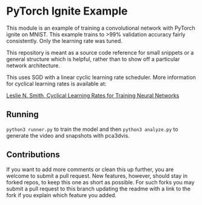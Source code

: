 # PyTorch Ignite Example

This module is an example of training a convolutional network with PyTorch
ignite on MNIST. This example trains to >99% validation accuracy fairly
consistently. Only the learning rate was tuned.

This repository is meant as a source code reference for small snippets or a
general structure which is helpful, rather than to show off a particular
network architecture.

This uses SGD with a linear cyclic learning rate scheduler. More information
for cyclical learning rates is available at:

[Leslie N. Smith, Cyclical Learning Rates for Training Neural Networks](https://ieeexplore.ieee.org/stamp/stamp.jsp?tp=&arnumber=7926641)

## Running

`python3 runner.py` to train the model and then `python3 analyze.py` to
generate the video and snapshots with pca3dvis.

## Contributions

If you want to add more comments or clean this up further, you are welcome to
submit a pull request. New features, however, should stay in forked repos,
to keep this one as short as possible. For such forks you may submit a
pull request to this branch updating the readme with a link to the fork
if you explain which feature you added.
